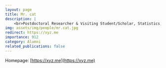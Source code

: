 ```yaml
---
layout: page
title: Mr. cat
description: |
    <br>Postdoctoral Researcher & Visiting Student/Scholar, Statistics, UIUC<br>Sep 2019 -- Mar 2022<br><span style='color:blue'>Assistant Professor, Uwash</span>
img: assets/img/people/mr.cat.jpg
redirect: https://xyz.me
importance: 912
category: Alumni
related_publications: false
---
```

Homepage: [https://xyz.me](https://xyz.me)
